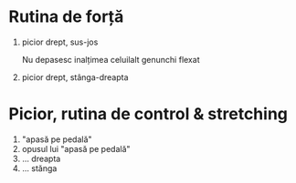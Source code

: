 # Rutina de forță

1. picior drept, sus-jos

   Nu depasesc inalțimea celuilalt genunchi flexat
   
1. picior drept, stânga-dreapta


# Picior, rutina de control & stretching

1. "apasă pe pedală" 
1. opusul lui "apasă pe pedală"
1. ... dreapta
1. ... stănga
